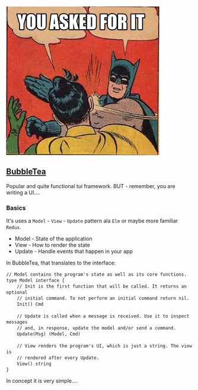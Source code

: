 !["you asked for it"](../../images/asked-for.jpg)


## [BubbleTea]("https://github.com/charmbracelet/bubbletea")

Popular and quite functional tui framework. BUT - remember, you are writing a UI....

### Basics

It's uses a `Model` - `View` - `Update` pattern ala `Elm` or maybe more familiar `Redux`.

* Model - State of the application
* View - How to render the state
* Update - Handle events that happen in your app

In BubbleTea, that translates to the interface:

```golang
// Model contains the program's state as well as its core functions.
type Model interface {
	// Init is the first function that will be called. It returns an optional
	// initial command. To not perform an initial command return nil.
	Init() Cmd

	// Update is called when a message is received. Use it to inspect messages
	// and, in response, update the model and/or send a command.
	Update(Msg) (Model, Cmd)

	// View renders the program's UI, which is just a string. The view is
	// rendered after every Update.
	View() string
}
```

In concept it is very simple....
